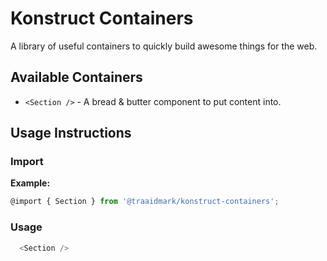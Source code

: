 # Konstruct Containers

A library of useful containers to quickly build awesome things for the web.

## Available Containers

* `<Section />` - A bread & butter component to put content into.

## Usage Instructions

### Import

**Example:**

```js
@import { Section } from '@traaidmark/konstruct-containers';
```

### Usage

```js
  <Section />
```

<!-- PROPS -->
